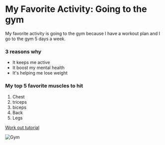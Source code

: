 # My Favorite Activity: Going to the gym 

My favorite activity is going to the gym because I have a workout plan and I go to the gym 5 days a week.

### 3 reasons why 
- It keeps me active 
- It boost my mental health 
- It's helping me lose weight

 ### My top 5 favorite muscles to hit
1. Chest
2. triceps
3. biceps
4. Back
5. Legs

 [Work out tutorial ](https://www.youtube.com/shorts/Y6WxMTrcGJ0)

 ![Gym](photo-1558611848-73f7eb4001a1.avif)
